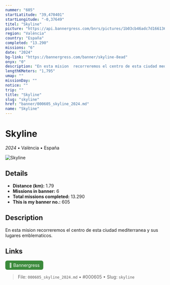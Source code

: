```yaml
---
nummer: "605"
startLatitude: "39,470401"
startLongitude: "-0,37649"
titel: "Skyline"
picture: "https://api.bannergress.com/bnrs/pictures/1b03cb46adc7d166136f267d5e1e2739"
region: "València"
country: "España"
completed: "13.290"
missions: "6"
date: "2024"
bg-link: "https://bannergress.com/banner/skyline-8ead"
onyx: "0"
description: "En esta mision  recorreremos el centro de esta ciudad mediterranea y sus lugares emblematicos."
lengthKMeters: "1,795"
umap: ""
missionDay: ""
notice: ""
trip: ""
title: "Skyline"
slug: "skyline"
href: "banner/000605_skyline_2024.md"
name: "Skyline"
---
```

# Skyline

*2024* • València • España

![Skyline](https://api.bannergress.com/bnrs/pictures/1b03cb46adc7d166136f267d5e1e2739)



## Details
- **Distance (km):** 1.79
- **Missions in banner:** 6
- **Total missions completed:** 13.290
- **This is my banner no.:** 605



## Description
En esta mision  recorreremos el centro de esta ciudad mediterranea y sus lugares emblematicos.



## Links
<a href="https://bannergress.com/banner/skyline-8ead" target="_blank" style="display:inline-block;margin-right:8px;padding:6px 12px;background:#3c8b3c;color:#fff;text-decoration:none;border-radius:6px;">🔗 Bannergress</a>



> File: `000605_skyline_2024.md`
> • #000605
> • Slug: `skyline`
